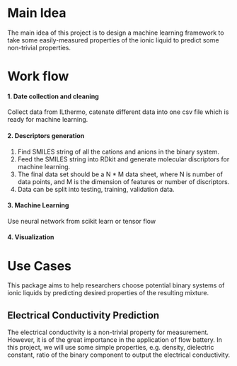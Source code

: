 # Main Idea
The main idea of this project is to design a machine learning framework to take some easily-measured properties of the ionic liquid to predict some non-trivial properties.

# Work flow

#### 1. Date collection and cleaning
Collect data from ILthermo, catenate different data into one csv file which is ready for machine learning.
#### 2. Descriptors generation
1. Find SMILES string of all the cations and anions in the binary system.
2. Feed the SMILES string into RDkit and generate molecular discriptors for machine learning.
3. The final data set should be a N * M data sheet, where N is number of data points, and M is the dimension of features or number of discriptors.
4. Data can be split into testing, training, validation data.

#### 3. Machine Learning
Use neural network from scikit learn or tensor flow 

#### 4. Visualization

# Use Cases
This package aims to help researchers choose potential
binary systems of ionic liquids by predicting desired properties
of the resulting mixture.

## Electrical Conductivity Prediction
The electrical conductivity is a non-trivial property for measurement. However, it is of the great importance in the application of flow battery.
In this project, we will use some simple properties, e.g. density, dielectric constant, ratio of the binary component to output the electrical conductivity.

